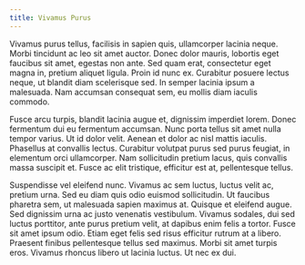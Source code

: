 ```yaml
---
title: Vivamus Purus
---
```

Vivamus purus tellus, facilisis in sapien quis, ullamcorper lacinia
neque. Morbi tincidunt ac leo sit amet auctor. Donec dolor mauris,
lobortis eget faucibus sit amet, egestas non ante. Sed quam erat,
consectetur eget magna in, pretium aliquet ligula. Proin id nunc ex.
Curabitur posuere lectus neque, ut blandit diam scelerisque sed. In
semper lacinia ipsum a malesuada. Nam accumsan consequat sem, eu mollis
diam iaculis commodo.

Fusce arcu turpis, blandit lacinia augue et, dignissim imperdiet lorem.
Donec fermentum dui eu fermentum accumsan. Nunc porta tellus sit amet
nulla tempor varius. Ut id dolor velit. Aenean et dolor ac nisl mattis
iaculis. Phasellus at convallis lectus. Curabitur volutpat purus sed
purus feugiat, in elementum orci ullamcorper. Nam sollicitudin pretium
lacus, quis convallis massa suscipit et. Fusce ac elit tristique,
efficitur est at, pellentesque tellus.

Suspendisse vel eleifend nunc. Vivamus ac sem luctus, luctus velit ac,
pretium urna. Sed eu diam quis odio euismod sollicitudin. Ut faucibus
pharetra sem, ut malesuada sapien maximus at. Quisque et eleifend augue.
Sed dignissim urna ac justo venenatis vestibulum. Vivamus sodales, dui
sed luctus porttitor, ante purus pretium velit, at dapibus enim felis a
tortor. Fusce sit amet ipsum odio. Etiam eget felis sed risus efficitur
rutrum at a libero. Praesent finibus pellentesque tellus sed maximus.
Morbi sit amet turpis eros. Vivamus rhoncus libero ut lacinia luctus. Ut
nec ex dui.